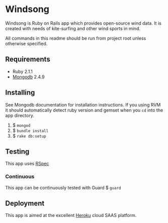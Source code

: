 # Windsong

Windsong is Ruby on Rails app which provides open-source wind data.
It is created with needs of kite-surfing and other wind sports in mind.

All commands in this readme should be run from project root unless otherwise specified.

## Requirements

* Ruby 2.1.1
* [Mongodb](http://www.mongodb.org/) 2.4.9

## Installing
See Mongodb documentation for installation instructions.
If you using RVM it should automatically detect ruby version and gemset when you `cd` into the app directory.

1) $ `mongod`
2) $ `bundle install`
3) $ `rake db:setup`

## Testing
This app uses [RSpec](http://rspec.info/)

### Continuous
This app can be continuously tested with Guard
$ `guard`


## Deployment
This app is aimed at the excellent [Heroku](http://www.heroku.com) cloud SAAS platform.